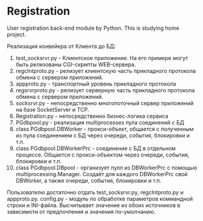 # Registration
User registration back-end module by Python.
This is studying home project.

Реализация конвейера от Клиента до БД:
1. test_socksrvr.py - Клиентское приложение. На его примере могут быть релизованы CGI-скрипты WEB-сервера.
2. regclntproto.py - релизует клиентскую часть прикладного протокола обмена с сервером приложений. 
3. appproto.py - транспортный уровень прикладного протокола
4. regsrvrproto.py -  релизует серверную часть прикладного протокола обмена с сервером приложений.
5. socksrvr.py - непосредственно многопоточный сервер приложений на базе SocketServer и TCP.
6. Registration.py - непосредственно бизнес-логика сервиса
7. PGdbpool.py - реализация multiprocesses пула соединений с БД
8. class PGdbpool.DBWorker - прокси-объект, общается с полученным из пула соединением с БД через очереди, события, блокировки и т.п.
9. class PGdbpool.DBWorkerPrc - соединение с БД в отдельном процессе. Общается с прокси-объектом через очереди, события, блокировки и т.п.
10. class PGdbpool.DBpool - организует пулл из DBWorkerPrc с помощью multiprocessing.Manager. Создаёт для каждого DBWorkerPrc свой DBWorker, а также очереди, события, блокировки и т.п.

Пользователю достаточно отдать test_socksrvr.py, regclntproto.py и appproto.py.
config.py - модуль по обработке параметров коммандной строки и INI-файла. Высчитывает значение из обоих источников в зависимоти от предпочтения и значения по-умолчанию.
